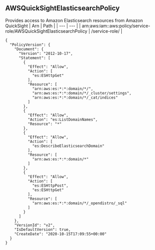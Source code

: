 
## AWSQuickSightElasticsearchPolicy
Provides access to Amazon Elasticsearch resources from Amazon QuickSight
| Arn | Path |
| --- | --- |
| arn:aws:iam::aws:policy/service-role/AWSQuickSightElasticsearchPolicy | /service-role/ |
```
{
  "PolicyVersion": {
    "Document": {
      "Version": "2012-10-17",
      "Statement": [
        {
          "Effect": "Allow",
          "Action": [
            "es:ESHttpGet"
          ],
          "Resource": [
            "arn:aws:es:*:*:domain/*/",
            "arn:aws:es:*:*:domain/*/_cluster/settings",
            "arn:aws:es:*:*:domain/*/_cat/indices"
          ]
        },
        {
          "Effect": "Allow",
          "Action": "es:ListDomainNames",
          "Resource": "*"
        },
        {
          "Effect": "Allow",
          "Action": [
            "es:DescribeElasticsearchDomain"
          ],
          "Resource": [
            "arn:aws:es:*:*:domain/*"
          ]
        },
        {
          "Effect": "Allow",
          "Action": [
            "es:ESHttpPost",
            "es:ESHttpGet"
          ],
          "Resource": [
            "arn:aws:es:*:*:domain/*/_opendistro/_sql"
          ]
        }
      ]
    },
    "VersionId": "v2",
    "IsDefaultVersion": true,
    "CreateDate": "2020-10-15T17:09:55+00:00"
  }
}
```
